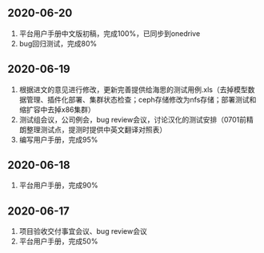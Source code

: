 ## 2020-06-20
1. 平台用户手册中文版初稿，完成100%，已同步到onedrive
2. bug回归测试，完成80%


## 2020-06-19
1. 根据进文的意见进行修改，更新完善提供给海思的测试用例.xls（去掉模型数据管理、插件化部署、集群状态检查；ceph存储修改为nfs存储；部署测试和缩扩容中去掉x86集群）
2. 测试组会议，公司例会，bug review会议，讨论汉化的测试安排（0701前精朗整理测试点，提测时提供中英文翻译对照表）
3. 编写用户手册，完成95%


## 2020-06-18
1. 平台用户手册，完成90%


## 2020-06-17
1. 项目验收交付事宜会议、bug review会议
2. 平台用户手册，完成50%
